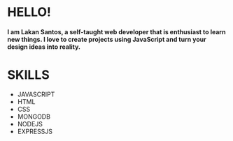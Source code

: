 
# HELLO!
#### I am Lakan Santos, a self-taught web developer that is enthusiast to learn new things. I love to create projects using JavaScript and turn your design ideas into reality. 
# SKILLS
* JAVASCRIPT
* HTML
* CSS
* MONGODB
* NODEJS
* EXPRESSJS
<!---
lakansantos/lakansantos is a ✨ special ✨ repository because its `README.md` (this file) appears on your GitHub profile.
You can click the Preview link to take a look at your changes.
--->
